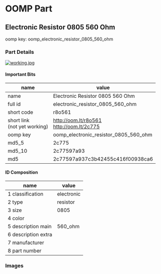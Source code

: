 # OOMP Part  
## Electronic Resistor 0805 560 Ohm  
  
oomp key: oomp_electronic_resistor_0805_560_ohm  
  
### Part Details  
  
[![working.jpg](working_600.jpg)](working.jpg)  
  
#### Important Bits  
| name | value | 
| --- | --- | 
| name | Electronic Resistor 0805 560 Ohm | 
| full id | electronic_resistor_0805_560_ohm | 
| short code | r8o561 | 
| short link<br>(not yet working) | http://oom.lt/r8o561<br>http://oom.lt/2c775 | 
| oomp key | oomp_electronic_resistor_0805_560_ohm | 
| md5_5 | 2c775 | 
| md5_10 | 2c77597a93 | 
| md5 | 2c77597a937c3b42455c416f00938ca6 | 
#### ID Composition  
| name | value | 
| --- | --- | 
| 1 classification | electronic | 
| 2 type | resistor | 
| 3 size | 0805 | 
| 4 color |  | 
| 5 description main | 560_ohm | 
| 6 description extra |  | 
| 7 manufacturer |  | 
| 8 part number |  | 
### Images  
